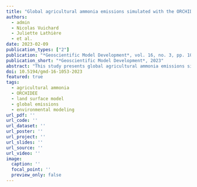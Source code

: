 ```yaml
---
title: "Global agricultural ammonia emissions simulated with the ORCHIDEE land surface model"
authors:
  - admin
  - Nicolas Vuichard
  - Juliette Lathière
  - et al.
date: 2023-02-09
publication_types: ["2"]
publication: "*Geoscientific Model Development*, vol. 16, no. 3, pp. 1053-1081, Feb. 9, 2023"
publication_short: "*Geoscientific Model Development*, 2023"
abstract: "This study presents global agricultural ammonia emissions simulated with the ORCHIDEE land surface model, providing detailed insights into agricultural nitrogen emissions patterns and their environmental impacts."
doi: 10.5194/gmd-16-1053-2023
featured: true
tags:
  - agricultural ammonia
  - ORCHIDEE
  - land surface model
  - global emissions
  - environmental modeling
url_pdf: ''
url_code: ''
url_dataset: ''
url_poster: ''
url_project: ''
url_slides: ''
url_source: ''
url_video: ''
image:
  caption: ''
  focal_point: ''
  preview_only: false
---
```

